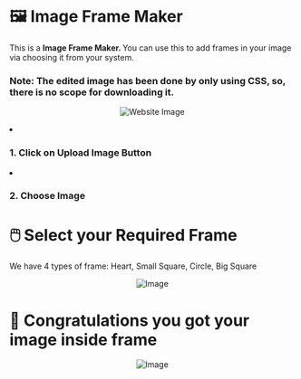 # 🖼️ Image Frame Maker

<p>
  This is a <strong>Image Frame Maker. </strong>You can use this to add frames in your image via choosing it from your system.
</p>

<h3><strong>Note: The edited image has been done by only using CSS, so, there is no scope for downloading it.</strong></h3>

<p align="center">
  <img src="https://i.ibb.co/R2f6hLm/Screenshot-2023-03-24-144657.png" alt="Website Image">
</p>

<li><h3>1. Click on <strong>Upload Image</strong> Button</h3></li>
<li><h3>2. Choose Image</h3></li>

# 🖱️ Select your Required Frame

<p>
  We have 4 types of frame: Heart, Small Square, Circle, Big Square
</p>

<p align="center">
  <img src="https://i.ibb.co/G70LXZL/Screenshot-2023-03-24-151041.png" alt="Image">
</p>

# 🥳 Congratulations you got your image inside frame

<p align="center">
  <img src="https://i.ibb.co/ZVTMZXY/Screenshot-2023-03-24-151752.png" alt="Image">
</p>
